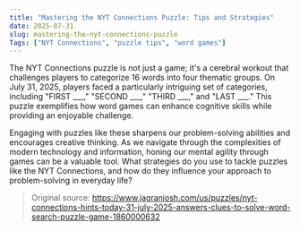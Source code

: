 ```yaml
---
title: "Mastering the NYT Connections Puzzle: Tips and Strategies"
date: 2025-07-31
slug: mastering-the-nyt-connections-puzzle
Tags: ["NYT Connections", "puzzle tips", "word games"]
---
```

The NYT Connections puzzle is not just a game; it's a cerebral workout that challenges players to categorize 16 words into four thematic groups. On July 31, 2025, players faced a particularly intriguing set of categories, including "FIRST ___," "SECOND ___," "THIRD ___," and "LAST ___." This puzzle exemplifies how word games can enhance cognitive skills while providing an enjoyable challenge.

Engaging with puzzles like these sharpens our problem-solving abilities and encourages creative thinking. As we navigate through the complexities of modern technology and information, honing our mental agility through games can be a valuable tool. What strategies do you use to tackle puzzles like the NYT Connections, and how do they influence your approach to problem-solving in everyday life?
> Original source: https://www.jagranjosh.com/us/puzzles/nyt-connections-hints-today-31-july-2025-answers-clues-to-solve-word-search-puzzle-game-1860000632